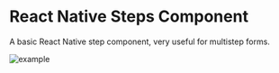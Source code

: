 # React Native Steps Component
A basic React Native step component, very useful for multistep forms.

![example](https://i.ibb.co/3s71YRf/steps-example-1.jpg)
